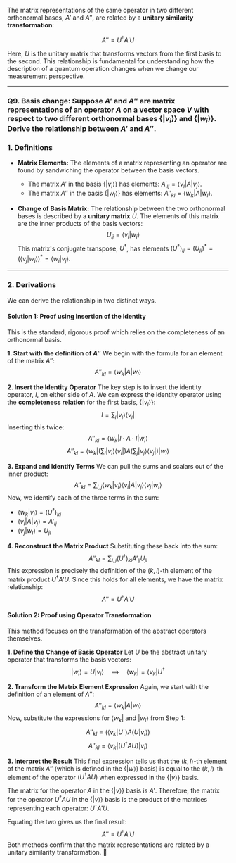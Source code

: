 The matrix representations of the same operator in two different orthonormal bases, $A'$ and $A''$, are related by a **unitary similarity transformation**:

$$A'' = U^\dagger A' U$$

Here, $U$ is the unitary matrix that transforms vectors from the first basis to the second. This relationship is fundamental for understanding how the description of a quantum operation changes when we change our measurement perspective.

***

### **Q9. Basis change: Suppose $A'$ and $A''$ are matrix representations of an operator $A$ on a vector space $V$ with respect to two different orthonormal bases $\{|v_i\rangle\}$ and $\{|w_i\rangle\}$. Derive the relationship between $A'$ and $A''$.**

### **1. Definitions**

* **Matrix Elements:** The elements of a matrix representing an operator are found by sandwiching the operator between the basis vectors.
    * The matrix $A'$ in the basis $\{|v_i\rangle\}$ has elements: $A'_{ij} = \langle v_i | A | v_j \rangle$.
    * The matrix $A''$ in the basis $\{|w_i\rangle\}$ has elements: $A''_{kl} = \langle w_k | A | w_l \rangle$.

* **Change of Basis Matrix:** The relationship between the two orthonormal bases is described by a **unitary matrix** $U$. The elements of this matrix are the inner products of the basis vectors:
    $$U_{ij} = \langle v_i | w_j \rangle$$
    This matrix's conjugate transpose, $U^\dagger$, has elements $(U^\dagger)_{ij} = (U_{ji})^* = (\langle v_j | w_i \rangle)^* = \langle w_i | v_j \rangle$.

---

### **2. Derivations**

We can derive the relationship in two distinct ways.

#### **Solution 1: Proof using Insertion of the Identity**
This is the standard, rigorous proof which relies on the completeness of an orthonormal basis.

**1. Start with the definition of $A''$**
We begin with the formula for an element of the matrix $A''$:
$$A''_{kl} = \langle w_k | A | w_l \rangle$$

**2. Insert the Identity Operator**
The key step is to insert the identity operator, $I$, on either side of $A$. We can express the identity operator using the **completeness relation** for the first basis, $\{|v_i\rangle\}$:
$$I = \sum_i |v_i\rangle\langle v_i|$$Inserting this twice:$$A''_{kl} = \langle w_k | I \cdot A \cdot I | w_l \rangle$$
$$A''_{kl} = \left\langle w_k \left| \left(\sum_i |v_i\rangle\langle v_i|\right) A \left(\sum_j |v_j\rangle\langle v_j|\right) \right| w_l \right\rangle$$

**3. Expand and Identify Terms**
We can pull the sums and scalars out of the inner product:
$$A''_{kl} = \sum_{i,j} \langle w_k | v_i \rangle \langle v_i | A | v_j \rangle \langle v_j | w_l \rangle$$
Now, we identify each of the three terms in the sum:
* $\langle w_k | v_i \rangle = (U^\dagger)_{ki}$
* $\langle v_i | A | v_j \rangle = A'_{ij}$
* $\langle v_j | w_l \rangle = U_{jl}$

**4. Reconstruct the Matrix Product**
Substituting these back into the sum:
$$A''_{kl} = \sum_{i,j} (U^\dagger)_{ki} A'_{ij} U_{jl}$$This expression is precisely the definition of the $(k,l)$-th element of the matrix product $U^\dagger A' U$. Since this holds for all elements, we have the matrix relationship:$$A'' = U^\dagger A' U$$

#### **Solution 2: Proof using Operator Transformation**
This method focuses on the transformation of the abstract operators themselves.

**1. Define the Change of Basis Operator**
Let $U$ be the abstract unitary operator that transforms the basis vectors:
$$|w_i\rangle = U |v_i\rangle \quad \implies \quad \langle w_k| = \langle v_k| U^\dagger$$

**2. Transform the Matrix Element Expression**
Again, we start with the definition of an element of $A''$:
$$A''_{kl} = \langle w_k | A | w_l \rangle$$Now, substitute the expressions for $\langle w_k|$ and $|w_l\rangle$ from Step 1:$$A''_{kl} = (\langle v_k| U^\dagger) A (U |v_l\rangle)$$
$$A''_{kl} = \langle v_k | (U^\dagger A U) | v_l \rangle$$

**3. Interpret the Result**
This final expression tells us that the $(k,l)$-th element of the matrix $A''$ (which is defined in the $\{|w\rangle\}$ basis) is equal to the $(k,l)$-th element of the operator $(U^\dagger A U)$ when expressed in the $\{|v\rangle\}$ basis.

The matrix for the operator $A$ in the $\{|v\rangle\}$ basis is $A'$. Therefore, the matrix for the operator $U^\dagger A U$ in the $\{|v\rangle\}$ basis is the product of the matrices representing each operator: $U^\dagger A' U$.

Equating the two gives us the final result:
$$A'' = U^\dagger A' U$$
Both methods confirm that the matrix representations are related by a unitary similarity transformation. 🔄